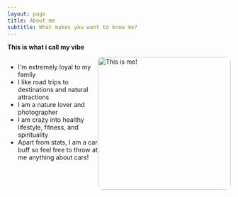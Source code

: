 ```yaml
---
layout: page
title: About me
subtitle: What makes you want to know me?
---
```


**This is what i call my vibe**

<div style="display: flex; align-items: flex-start;">

<div style="flex: 1;">
  <ul>
    <li>I'm extremely loyal to my family</li>
    <li>I like road trips to destinations and natural attractions</li>
    <li>I am a nature lover and photographer</li>
    <li>I am crazy into healthy lifestyle, fitness, and spirituality</li>
    <li>Apart from stats, I am a car buff so feel free to throw at me anything about cars!</li>
  </ul>
</div>

<div style="flex: 1; margin-top: 0;">
  <img src="https://github.com/siddharthmaredu/siddharthmaredu.github.io/raw/master/assets/img/IMG_7208-compressed.jpg" alt="This is me!" style="width: 300px; border-radius: 10px;">
</div>

</div>
